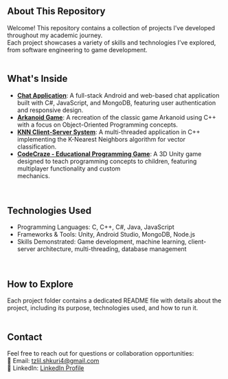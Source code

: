 ## **About This Repository**
Welcome! This repository contains a collection of projects I’ve developed throughout my academic journey. <br />
Each project showcases a variety of skills and technologies I’ve explored, from software engineering to game development. <br />
<br />

## What's Inside <br />
- **[Chat Application](https://github.com/tzlilshkuri/AllProjects/tree/main/ChatApplication)**: A full-stack Android and web-based chat application built with C#, JavaScript, and MongoDB, featuring user authentication and responsive design. <br />
- **[Arkanoid Game](https://github.com/tzlilshkuri/AllProjects/tree/main/arkanoid)**: A recreation of the classic game Arkanoid using C++ with a focus on Object-Oriented Programming concepts.<br />
- **[KNN Client-Server System](https://github.com/tzlilshkuri/AllProjects/tree/main/KNN)**: A multi-threaded application in C++ implementing the K-Nearest Neighbors algorithm for vector classification.<br />
- **[CodeCraze - Educational Programming Game](https://github.com/AviadR1998/CodeCraze/tree/5b0a29114b8ac20f1a3c2190bc3ba463eae88eca)**: A 3D Unity game designed to teach programming concepts to children, featuring multiplayer functionality and custom <br /> mechanics.
<br />

## Technologies Used <br />
- Programming Languages: C, C++, C#, Java, JavaScript <br />
- Frameworks & Tools: Unity, Android Studio, MongoDB, Node.js <br />
- Skills Demonstrated: Game development, machine learning, client-server architecture, multi-threading, database management<br />
<br />

## How to Explore <br />
Each project folder contains a dedicated README file with details about the project, including its purpose, technologies used, and how to run it. <br />
<br />

## Contact <br />
Feel free to reach out for questions or collaboration opportunities:   <br />
📧 Email: [tzlil.shkuri4@gmail.com](mailto:tzlil.shkuri4@gmail.com)   <br />
🔗 LinkedIn: [LinkedIn Profile](www.linkedin.com/in/tzlil-shkuri-6792a730a) <br />

